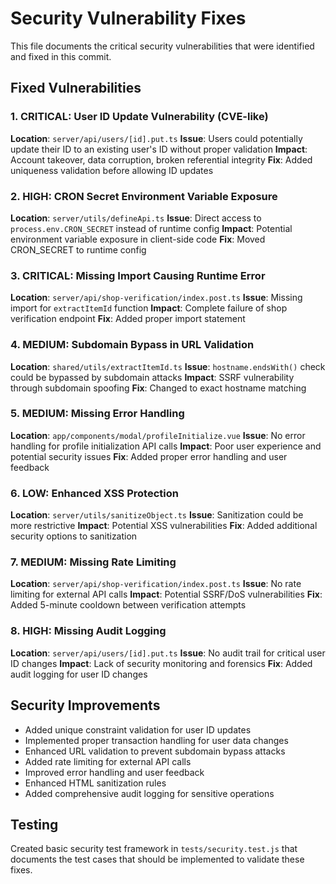 # Security Vulnerability Fixes

This file documents the critical security vulnerabilities that were identified and fixed in this commit.

## Fixed Vulnerabilities

### 1. **CRITICAL: User ID Update Vulnerability (CVE-like)**
**Location**: `server/api/users/[id].put.ts`
**Issue**: Users could potentially update their ID to an existing user's ID without proper validation
**Impact**: Account takeover, data corruption, broken referential integrity
**Fix**: Added uniqueness validation before allowing ID updates

### 2. **HIGH: CRON Secret Environment Variable Exposure**
**Location**: `server/utils/defineApi.ts`
**Issue**: Direct access to `process.env.CRON_SECRET` instead of runtime config
**Impact**: Potential environment variable exposure in client-side code
**Fix**: Moved CRON_SECRET to runtime config

### 3. **CRITICAL: Missing Import Causing Runtime Error**
**Location**: `server/api/shop-verification/index.post.ts`
**Issue**: Missing import for `extractItemId` function
**Impact**: Complete failure of shop verification endpoint
**Fix**: Added proper import statement

### 4. **MEDIUM: Subdomain Bypass in URL Validation**
**Location**: `shared/utils/extractItemId.ts`
**Issue**: `hostname.endsWith()` check could be bypassed by subdomain attacks
**Impact**: SSRF vulnerability through subdomain spoofing
**Fix**: Changed to exact hostname matching

### 5. **MEDIUM: Missing Error Handling**
**Location**: `app/components/modal/profileInitialize.vue`
**Issue**: No error handling for profile initialization API calls
**Impact**: Poor user experience and potential security issues
**Fix**: Added proper error handling and user feedback

### 6. **LOW: Enhanced XSS Protection**
**Location**: `server/utils/sanitizeObject.ts`
**Issue**: Sanitization could be more restrictive
**Impact**: Potential XSS vulnerabilities
**Fix**: Added additional security options to sanitization

### 7. **MEDIUM: Missing Rate Limiting**
**Location**: `server/api/shop-verification/index.post.ts`
**Issue**: No rate limiting for external API calls
**Impact**: Potential SSRF/DoS vulnerabilities
**Fix**: Added 5-minute cooldown between verification attempts

### 8. **HIGH: Missing Audit Logging**
**Location**: `server/api/users/[id].put.ts`
**Issue**: No audit trail for critical user ID changes
**Impact**: Lack of security monitoring and forensics
**Fix**: Added audit logging for user ID changes

## Security Improvements

- Added unique constraint validation for user ID updates
- Implemented proper transaction handling for user data changes  
- Enhanced URL validation to prevent subdomain bypass attacks
- Added rate limiting for external API calls
- Improved error handling and user feedback
- Enhanced HTML sanitization rules
- Added comprehensive audit logging for sensitive operations

## Testing

Created basic security test framework in `tests/security.test.js` that documents the test cases that should be implemented to validate these fixes.
